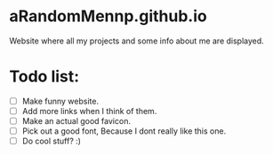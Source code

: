 # aRandomMennp.github.io
Website where all my projects and some info about me are displayed.

# Todo list:
- [ ] Make funny website.
- [ ] Add more links when I think of them.
- [ ] Make an actual good favicon.
- [ ] Pick out a good font, Because I dont really like this one.
- [ ] Do cool stuff? :)